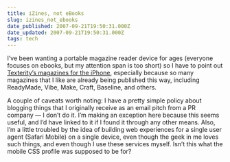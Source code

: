 ```yaml
---
title: iZines, not eBooks
slug: izines_not_ebooks
date_published: 2007-09-21T19:50:31.000Z
date_updated: 2007-09-21T19:50:31.000Z
tags: tech
---
```


I’ve been wanting a portable magazine reader device for ages (everyone focuses on ebooks, but my attention span is too short) so I have to point out [Texterity’s magazines for the iPhone](http://iphone.texterity.com/magazines/), especially because so many magazines that I like are already being published this way, including ReadyMade, Vibe, Make, Craft, Baseline, and others.

A couple of caveats worth noting: I have a pretty simple policy about blogging things that I originally receive as an email pitch from a PR company — I don’t do it. I’m making an exception here because this seems useful, and I’d have linked to it if I found it through any other means. Also, I’m a little troubled by the idea of building web experiences for a single user agent (Safari Mobile) on a single device, even though the geek in me loves such things, and even though I use these services myself. Isn’t this what the mobile CSS profile was supposed to be for?
